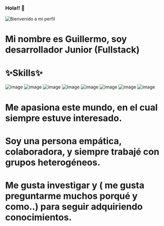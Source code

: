### Hola!! 👋
![Bienvenido a mi perfil](https://user-images.githubusercontent.com/116892227/229375378-4d16df30-7f4a-4987-888a-cf680e33e881.png)

 # Mi nombre es Guillermo, soy desarrollador Junior (Fullstack)
  
   # ✨Skills✨

   ![image](https://user-images.githubusercontent.com/116892227/229374023-c21a0f64-b631-4133-8b3a-470623e583f8.png)
 ![image](https://user-images.githubusercontent.com/116892227/229374035-152d0577-f463-4bbf-8bdd-aa069d3c5ad9.png)
 ![image](https://user-images.githubusercontent.com/116892227/229374060-f55b9d5f-06c8-483f-92e3-4623082c83bd.png)
 ![image](https://user-images.githubusercontent.com/116892227/229374069-fc375bdb-e12d-4400-8d1c-94aa7292ee80.png)
 ![image](https://user-images.githubusercontent.com/116892227/229374080-69a11672-71b8-4028-b4a1-3a8286f8c5c3.png)
 ![image](https://user-images.githubusercontent.com/116892227/229374090-5175338a-5114-45a5-86cd-b4df5a41543d.png)
 ![image](https://user-images.githubusercontent.com/116892227/229374097-d4c8700b-2a27-40ba-82a9-9e9c5a641a1a.png)
 ![image](https://user-images.githubusercontent.com/116892227/229374110-b7131b51-9d51-4ef0-90c8-c178892f8e07.png)
 
 # Me apasiona este mundo, en el cual siempre estuve interesado.
 
 # Soy una persona empática, colaboradora, y siempre trabajé con grupos heterogéneos.
 
 # Me gusta investigar y ( me gusta preguntarme muchos porqué y como..) para seguir adquiriendo conocimientos.
<!--
**Guillermo292/Guillermo292** is a ✨ _special_ ✨ repository because its `README.md` (this file) appears on your GitHub profile.

Here are some ideas to get you started:

- 🔭 I’m currently working on ...
- 🌱 I’m currently learning ...
- 👯 I’m looking to collaborate on ...
- 🤔 I’m looking for help with ...
- 💬 Ask me about ...
- 📫 How to reach me: .
